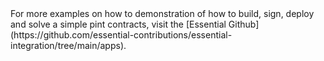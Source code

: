 <ExternalContent url="https://essential-contributions.github.io/pint/book/examples/index.html" selector="main" />
For more examples on how to demonstration of how to build, sign, deploy and solve a simple pint contracts, visit the [Essential Github](https://github.com/essential-contributions/essential-integration/tree/main/apps).
